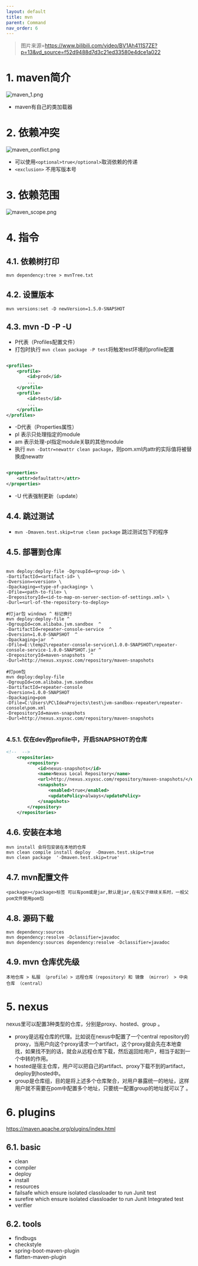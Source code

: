```yaml
---
layout: default
title: mvn
parent: Command
nav_order: 6
---
```


> 图片来源=https://www.bilibili.com/video/BV1Ah411S7ZE?p=13&vd_source=f52d9488d7d3c21ed33580e4dce1a022

# 1. maven简介

![maven_1.png](img%2Fmaven_1.png)

- maven有自己的类加载器

# 2. 依赖冲突

![maven_conflict.png](img%2Fmaven_conflict.png)

- 可以使用`<optional>true</optional>`取消依赖的传递
- `<exclusion>` 不用写版本号

# 3. 依赖范围

![maven_scope.png](img%2Fmaven_scope.png)

# 4. 指令

## 4.1. 依赖树打印

```shell
mvn dependency:tree > mvnTree.txt
```

## 4.2. 设置版本

```shell
mvn versions:set -D newVersion=1.5.0-SNAPSHOT
```

## 4.3. mvn -D -P -U

- P代表（Profiles配置文件）
- 打包时执行 `mvn clean package -P test`将触发test环境的profile配置

```xml

<profiles>
    <profile>
        <id>prod</id>
        ...
    </profile>
    <profile>
        <id>test</id>
        ...
    </profile>
</profiles>


```

- -D代表（Properties属性）
- pl 表示只处理指定的module
- am 表示处理-pl指定module关联的其他module
- 执行 `mvn -Dattr=newattr clean package`，则pom.xml内attr的实际值将被替换成newattr

```xml

<properties>
    <attr>defaultattr</attr>
</properties>

```

- -U 代表强制更新（update）

## 4.4. 跳过测试

- `mvn -Dmaven.test.skip=true clean package` 跳过测试包下的程序

## 4.5. 部署到仓库

```shell

mvn deploy:deploy-file -DgroupId=<group-id> \
-DartifactId=<artifact-id> \
-Dversion=<version> \
-Dpackaging=<type-of-packaging> \
-Dfile=<path-to-file> \
-DrepositoryId=<id-to-map-on-server-section-of-settings.xml> \
-Durl=<url-of-the-repository-to-deploy>

#打jar包 windows ^ 标记换行
mvn deploy:deploy-file ^
-DgroupId=com.alibaba.jvm.sandbox  ^
-DartifactId=repeater-console-service  ^
-Dversion=1.0.0-SNAPSHOT  ^
-Dpackaging=jar  ^
-Dfile=E:\temp2\repeater-console-service\1.0.0-SNAPSHOT\repeater-console-service-1.0.0-SNAPSHOT.jar ^
-DrepositoryId=maven-snapshots  ^
-Durl=http://nexus.xsyxsc.com/repository/maven-snapshots

#打pom包
mvn deploy:deploy-file 
-DgroupId=com.alibaba.jvm.sandbox 
-DartifactId=repeater-console 
-Dversion=1.0.0-SNAPSHOT 
-Dpackaging=pom 
-Dfile=C:\Users\PC\IdeaProjects\test\jvm-sandbox-repeater\repeater-console\pom.xml 
-DrepositoryId=maven-snapshots 
-Durl=http://nexus.xsyxsc.com/repository/maven-snapshots


```
### 4.5.1. 仅在dev的profile中，开启SNAPSHOT的仓库

```xml
<!--  -->
    <repositories>
        <repository>
            <id>nexus-snapshots</id>
            <name>Nexus Local Repository</name>
            <url>http://nexus.xsyxsc.com/repository/maven-snapshots/</url>
            <snapshots>
                <enabled>true</enabled>
                <updatePolicy>always</updatePolicy>
            </snapshots>
        </repository>
    </repositories>
```

## 4.6. 安装在本地

```shell
mvn install 会将包安装在本地的仓库
mvn clean compile install deploy  -Dmaven.test.skip=true
mvn clean package  '-Dmaven.test.skip=true'

```

## 4.7. mvn配置文件

```text
<package></package>标签 可以有pom或是jar,默认是jar,在有父子继续关系时，一般父pom文件使用pom包
```

## 4.8. 源码下载

```shell
mvn dependency:sources
mvn dependency:resolve -Dclassifier=javadoc
mvn dependency:sources dependency:resolve -Dclassifier=javadoc
```

## 4.9. mvn 仓库优先级

```shell
本地仓库 > 私服 （profile）> 远程仓库（repository）和 镜像 （mirror） > 中央仓库 （central）
```

# 5. nexus

nexus里可以配置3种类型的仓库，分别是proxy、hosted、group 。

- proxy是远程仓库的代理。比如说在nexus中配置了一个central
  repository的proxy，当用户向这个proxy请求一个artifact，这个proxy就会先在本地查找，如果找不到的话，就会从远程仓库下载，然后返回给用户，相当于起到一个中转的作用。
- hosted是宿主仓库，用户可以把自己的artifact、proxy下载不到的artifact，deploy到hosted中。
- group是仓库组，目的是将上述多个仓库聚合，对用户暴露统一的地址，这样用户就不需要在pom中配置多个地址，只要统一配置group的地址就可以了 。

# 6. plugins

https://maven.apache.org/plugins/index.html

## 6.1. basic

- clean
- compiler
- deploy
- install
- resources
- failsafe which ensure isolated classloader to run Junit test
- surefire which ensure isolated classloader to run Junit Integrated test
- verifier

## 6.2. tools

- findbugs
- checkstyle
- spring-boot-maven-plugin
- flatten-maven-plugin